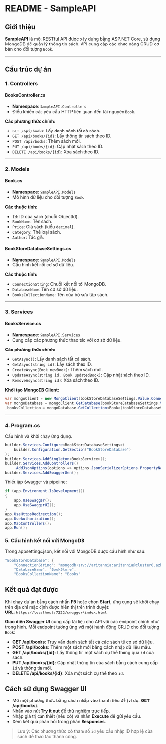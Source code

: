 # README - SampleAPI

## Giới thiệu
**SampleAPI** là một RESTful API được xây dựng bằng ASP.NET Core, sử dụng MongoDB để quản lý thông tin sách. API cung cấp các chức năng CRUD cơ bản cho đối tượng `Book`.

---

## Cấu trúc dự án

### 1. **Controllers**
#### **BooksController.cs**
- **Namespace**: `SampleAPI.Controllers`
- Điều khiển các yêu cầu HTTP liên quan đến tài nguyên `Book`.

**Các phương thức chính:**
- `GET /api/books`: Lấy danh sách tất cả sách.
- `GET /api/books/{id}`: Lấy thông tin sách theo ID.
- `POST /api/books`: Thêm sách mới.
- `PUT /api/books/{id}`: Cập nhật sách theo ID.
- `DELETE /api/books/{id}`: Xóa sách theo ID.

---

### 2. **Models**
#### **Book.cs**
- **Namespace**: `SampleAPI.Models`
- Mô hình dữ liệu cho đối tượng `Book`.

**Các thuộc tính:**
- `Id`: ID của sách (chuỗi ObjectId).
- `BookName`: Tên sách.
- `Price`: Giá sách (kiểu `decimal`).
- `Category`: Thể loại sách.
- `Author`: Tác giả.

#### **BookStoreDatabaseSettings.cs**
- **Namespace**: `SampleAPI.Models`
- Cấu hình kết nối cơ sở dữ liệu.

**Các thuộc tính:**
- `ConnectionString`: Chuỗi kết nối tới MongoDB.
- `DatabaseName`: Tên cơ sở dữ liệu.
- `BooksCollectionName`: Tên của bộ sưu tập sách.

---

### 3. **Services**
#### **BooksService.cs**
- **Namespace**: `SampleAPI.Services`
- Cung cấp các phương thức thao tác với cơ sở dữ liệu.

**Các phương thức chính:**
- `GetAsync()`: Lấy danh sách tất cả sách.
- `GetAsync(string id)`: Lấy sách theo ID.
- `CreateAsync(Book newBook)`: Thêm sách mới.
- `UpdateAsync(string id, Book updatedBook)`: Cập nhật sách theo ID.
- `RemoveAsync(string id)`: Xóa sách theo ID.

**Khởi tạo MongoDB Client:**
```csharp
var mongoClient = new MongoClient(bookStoreDatabaseSettings.Value.ConnectionString);
var mongoDatabase = mongoClient.GetDatabase(bookStoreDatabaseSettings.Value.DatabaseName);
_booksCollection = mongoDatabase.GetCollection<Book>(bookStoreDatabaseSettings.Value.BooksCollectionName);
```

---

### 4. Program.cs
Cấu hình và khởi chạy ứng dụng. 
```csharp
builder.Services.Configure<BookStoreDatabaseSettings>(
    builder.Configuration.GetSection("BookStoreDatabase")
);
builder.Services.AddSingleton<BooksService>();
builder.Services.AddControllers()
    .AddJsonOptions(options => options.JsonSerializerOptions.PropertyNamingPolicy = null);
builder.Services.AddSwaggerGen();
```

Thiết lập Swagger và pipeline:
```csharp
if (app.Environment.IsDevelopment())
{
    app.UseSwagger();
    app.UseSwaggerUI();
}
app.UseHttpsRedirection();
app.UseAuthorization();
app.MapControllers();
app.Run();

```
### 5. Cấu hình kết nối với MongoDB
Trong appsettings.json, kết nối với MongoDB được cấu hình như sau:
```csharp
"BookStoreDatabase": {
    "ConnectionString": "mongodb+srv://aritannia:aritannia@cluster0.azbm7.mongodb.net/",
    "DatabaseName": "BookStore",
    "BooksCollectionName": "Books"
```    

## Kết quả đạt được

Khi chạy dự án bằng cách nhấn **F5** hoặc chọn **Start**, ứng dụng sẽ khởi chạy trên địa chỉ mặc định được hiển thị trên trình duyệt:  
**URL**: `https://localhost:7222/swagger/index.html`  

**Giao diện Swagger UI** cung cấp tài liệu cho API với các endpoint chính như trong hình. Mỗi endpoint tương ứng với một hành động CRUD cho đối tượng `Book`:
- **GET /api/books**: Truy vấn danh sách tất cả các sách từ cơ sở dữ liệu.
- **POST /api/books**: Thêm một sách mới bằng cách nhập dữ liệu mẫu.
- **GET /api/books/{id}**: Lấy thông tin một sách cụ thể thông qua `id` của sách.
- **PUT /api/books/{id}**: Cập nhật thông tin của sách bằng cách cung cấp `id` và thông tin mới.
- **DELETE /api/books/{id}**: Xóa một sách cụ thể theo `id`.

## Cách sử dụng Swagger UI
- Mở một phương thức bằng cách nhấp vào thanh tiêu đề (ví dụ: **GET /api/books**).
- Nhấn vào nút **Try it out** để thử nghiệm trực tiếp.
- Nhập giá trị cần thiết (nếu có) và nhấn **Execute** để gửi yêu cầu.
- Xem kết quả phản hồi trong phần **Responses**.

> Lưu ý: Các phương thức có tham số `id` yêu cầu nhập ID hợp lệ của sách để thao tác thành công.
